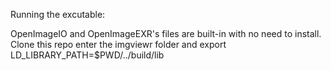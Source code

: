Running the excutable:

OpenImageIO and OpenImageEXR's files are built-in with no need to install.
Clone this repo enter the imgviewr folder and export LD_LIBRARY_PATH=$PWD/../build/lib
